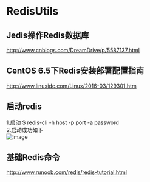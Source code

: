 # RedisUtils

Jedis操作Redis数据库
------- 
http://www.cnblogs.com/DreamDrive/p/5587137.html

CentOS 6.5下Redis安装部署配置指南
------- 
http://www.linuxidc.com/Linux/2016-03/129301.htm

启动redis
------- 
1.启动
$ redis-cli -h host -p port -a password <br> 
2.启动成功如下 <br> 
![image](http://www.runoob.com/wp-content/uploads/2014/11/redis-install1.png)

基础Redis命令
-------  
http://www.runoob.com/redis/redis-tutorial.html
